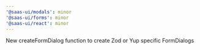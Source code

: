 ```yaml
---
'@saas-ui/modals': minor
'@saas-ui/forms': minor
'@saas-ui/react': minor
---
```


New createFormDialog function to create Zod or Yup specific FormDialogs
